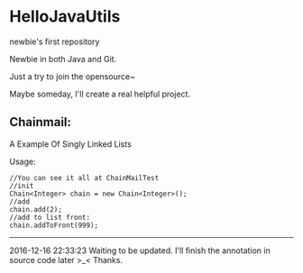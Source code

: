 # HelloJavaUtils
newbie's first repository

Newbie in both Java and Git.

Just a try to join the opensource~

Maybe someday, I'll create a real helpful project.

## Chainmail:
A Example Of Singly Linked Lists

  Usage:
  
    //You can see it all at ChainMailTest
    //init
    Chain<Integer> chain = new Chain<Integer>();
    //add
    chain.add(2);
    //add to list front:
    chain.addToFront(999);

*****
2016-12-16 22:33:23
Waiting to be updated.
I'll finish the annotation in source code later >_<
Thanks.
